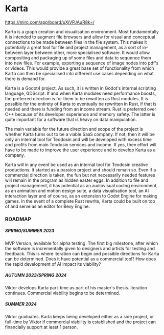 # Karta

https://miro.com/app/board/uXjVPJAuR8k=/

Karta is a graph creation and visualisation environment. Most fundamentally it is intended to augment file browsers and allow for visual and conceptual connections to be made between files in the file system. This makes it potentially a great tool for file and project management, as a sort of in-between layer between other, more specialised software. It would allow compositing and packaging up of some files and data to sequence them into new files. For example, exporting a sequence of image nodes into pdf's or videos. This would provide a great base set of functionality from which Karta can then be specialised into different use cases depending on what there is demand for.

Karta is a Godot4 project. As such, it is written in Godot's internal scripting language, GDScript. If and when Karta modules need performance boosts, the preferred direction is for them to be rewritten as Rust modules. It is possible for the entirety of Karta to eventually be rewritten in Rust, if that is needed and there is funding from an income stream. Rust is preferred over C++ because of its developer experience and memory safety. The latter is quite important for a software that is heavy on data manipulation. 

The main variable for the future direction and scope of the project is whether Karta turns out to be a viable SaaS company. If not, then it will be only an internal tool for Teodosin and will be developed with excess time and profits from main Teodosin services and income. If yes, then effort will have to be made to improve the user experience and to develop Karta as a company.

Karta will in any event be used as an internal tool for Teodosin creative productions. It started as a passion project and should remain so. Even if a commercial direction is taken, the fun but not necessarily needed features will remain in the program as hidden easter eggs. In addition to file and project management, it has potential as an audiovisual coding environment, as an animation and motion design suite, a data visualisation tool, an AI interaction layer and of course, as an extension to Godot Engine for making games. In the event of a complete Rust rewrite, Karta could be built on top of and serve as an editor for Bevy Engine. 


### ROADMAP
 
##### SPRING/SUMMER 2023
MVP Version, available for alpha testing. The first big milestone, after which the software is incrementally given to designers and artists for testing and feedback. This is where iteration can begin and possible directions for Karta can be determined. Does it have potential as a commercial tool? How does the rapid development of AI impact its viability?

##### AUTUMN 2023/SPRING 2024
Viktor develops Karta part-time as part of his master's thesis. Iteration continues. Commercial viability begins to be determined. 

##### SUMMER 2024
Viktor graduates. Karta keeps being developed either as a side project, or full-time by Viktor if commercial viability is established and the project can financially support at least 1 person.
